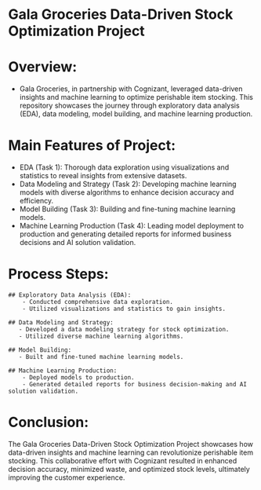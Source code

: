 
# Gala Groceries Data-Driven Stock Optimization Project

# Overview:
- Gala Groceries, in partnership with Cognizant, leveraged data-driven insights and machine learning to optimize perishable item stocking. This repository showcases the journey through exploratory data analysis (EDA), data modeling, model building, and machine learning production.

# Main Features of Project:

   - EDA (Task 1): Thorough data exploration using visualizations and statistics to reveal insights from extensive datasets.
   - Data Modeling and Strategy (Task 2): Developing machine learning models with diverse algorithms to enhance decision accuracy and efficiency.
   - Model Building (Task 3): Building and fine-tuning machine learning models.
   - Machine Learning Production (Task 4): Leading model deployment to production and generating detailed reports for informed business decisions and AI solution validation.

# Process Steps:

    ## Exploratory Data Analysis (EDA):
        - Conducted comprehensive data exploration.
        - Utilized visualizations and statistics to gain insights.

    ## Data Modeling and Strategy:
       - Developed a data modeling strategy for stock optimization.
       - Utilized diverse machine learning algorithms.

    ## Model Building:
       - Built and fine-tuned machine learning models.

    ## Machine Learning Production:
        - Deployed models to production.
        - Generated detailed reports for business decision-making and AI solution validation.

# Conclusion:
The Gala Groceries Data-Driven Stock Optimization Project showcases how data-driven insights and machine learning can revolutionize perishable item stocking. This collaborative effort with Cognizant resulted in enhanced decision accuracy, minimized waste, and optimized stock levels, ultimately improving the customer experience.

